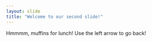 ```yaml
---
layout: slide
title: "Welcome to our second slide!"
---
```

Hmmmm, muffins for lunch!
Use the left arrow to go back!

